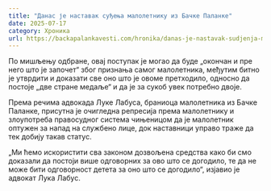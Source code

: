 ```yaml
---
title: "Данас је наставак суђења малолетнику из Бачке Паланке"
date: 2025-07-17
category: Хроника
url: https://backapalankavesti.com/hronika/danas-je-nastavak-sudjenja-maloletniku-iz-backe-palanke/
---
```


По мишљењу одбране, овај поступак је могао да буде „окончан и пре него што је започет“ због признања самог малолетника, међутим битно је утврдити и доказати све оно што је овоме претходило, односно да постоје „две стране медаље“ и да је за сукоб увек потребно двоје.

Према речима адвокада Луке Лабуса, браниоца малолетника из Бачке Паланке, присутна је очигледна репресија према малолетнику и злоупотреба правосудног система чињеницом да је малолетник оптужен за напад на службено лице, док наставници управо траже да тек добију такав статус.

„Ми ћемо искористити сва законом дозвољена средства како би смо доказали да постоји више одговорних за ово што се догодило, те да не може бити одговорност детета за оно што се догодило“, изјавио је адвокат Лука Лабус.
